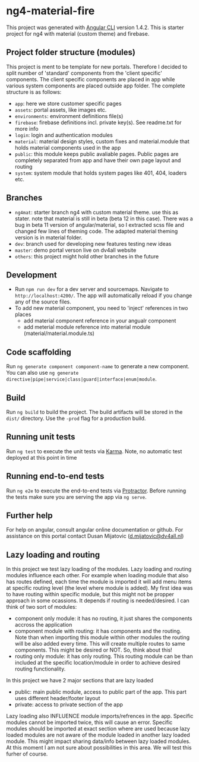 # ng4-material-fire

This project was generated with [Angular CLI](https://github.com/angular/angular-cli) version 1.4.2. This is starter project for ng4 with material (custom theme) and firebase.

## Project folder structure (modules)
This project is ment to be template for new portals. Therefore I decided to split number of 'standard' components from the 'client specific' components. The client specific components are placed in app while various system components are placed outside app folder. The complete structure is as follows:

- `app`: here we store customer specific pages
- `assets`: portal assets, like images etc.
- `environments`: environment definitions file(s)
- `firebase`: firebase definitions incl. private key(s). See readme.txt for more info
- `login`: login and authentication modules
- `material`: material design styles, custom fixes and material.module that holds material components used in the app 
- `public`: this module keeps public avaliable pages. Public pages are completely separated from app and have their own page layout and routing
- `system`: system module that holds system pages like 401, 404, loaders etc.

## Branches

- `ng4mat`: starter branch ng4 with custom material theme. use this as stater. note that material is still in beta (beta 12 in this case). There was a bug in beta 11 version of angular/material, so I extracted scss file and changed few lines of theming code. The adapted material theming version is in material folder. 
- `dev`: branch used for developing new features testing new ideas
- `master`: demo portal verson live on dv4all website
- `others`: this project might hold other branches in the future 

## Development

- Run `npm run dev` for a dev server and sourcemaps. Navigate to `http://localhost:4200/`. The app will automatically reload if you change any of the source files.
- To add new material component, you need to 'inject' references in two places 
    - add material component reference in your angualr component
    - add meterial module reference into material module (material/material.module.ts)

## Code scaffolding

Run `ng generate component component-name` to generate a new component. You can also use `ng generate directive|pipe|service|class|guard|interface|enum|module`.


## Build

Run `ng build` to build the project. The build artifacts will be stored in the `dist/` directory. Use the `-prod` flag for a production build.

## Running unit tests

Run `ng test` to execute the unit tests via [Karma](https://karma-runner.github.io).
Note, no automatic test deployed at this point in time

## Running end-to-end tests

Run `ng e2e` to execute the end-to-end tests via [Protractor](http://www.protractortest.org/).
Before running the tests make sure you are serving the app via `ng serve`.

## Further help

For help on angular, consult angular online documentation or github. For assistance on this portal contact Dusan Mijatovic (d.mijatovic@dv4all.nl)

## Lazy loading and routing

In this project we test lazy loading of the modules. Lazy loading and routing modules influence each other. For example when loading module that also has routes defined, each time the module is imported it will add menu items at specific routing level (the level where module is added). My first idea was to have routing within specific module, but this might not be propper approach in some ocassions. It depends if routing is needed/desired. I can think of two sort of modules: 

- component only module: it has no routing, it just shares the components accross the application
- component module with routing: it has components and the routing. Note than when importing this module within other modules the routing will be also added every time. This will create multiple routes to same components. This might be desired or NOT. So, think about this!
- routing only module: it has only routing. This routing module can be than included at the specific location/module in order to achieve desired routing functionality.

In this project we have 2 major sections that are lazy loaded

- public: main public module, access to public part of the app. This part uses different header/footer layout
- private: access to private section of the app

Lazy loading also INFLUENCE module imports/refrences in the app. Specific modules cannot be imported twice, this will cause an error. Specific modules should be imported at exact  section where are used because lazy loaded modules are not aware of the module loaded in another lazy loaded module. This might impact sharing data/info between lazy loaded modules. At this moment I am not sure about possibilities in this area. We will test this furher of course.
